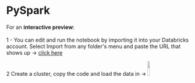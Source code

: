 # PySpark
For an **interactive preview**:<br><br>
1 - You can edit and run the notebook by importing it into your Databricks account. Select Import from any folder's menu and paste the URL that shows up → [click here](https://databricks-prod-cloudfront.cloud.databricks.com/public/4027ec902e239c93eaaa8714f173bcfc/1199654668581148/4023091891084761/7048844156867682/latest.html)

2 Create a cluster, copy the code and load the data in → [<img src="https://go.granicus.com/rs/231-DWB-776/images/databricks.png" width="10%">](https://databricks.com/)</br>
